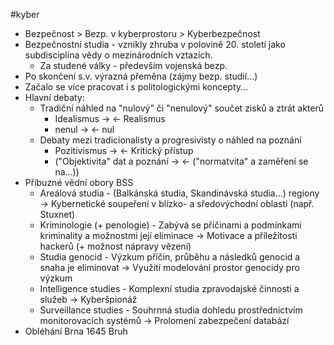 #kyber
- Bezpečnost > Bezp. v kyberprostoru > Kyberbezpečnost
- Bezpečnostní studia - vznikly zhruba v polovině 20. století jako subdisciplína vědy o mezinárodních vztazích.
	- Za studené války - především vojenská bezp.
- Po skončení s.v. výrazná přeměna (zájmy bezp. studií...)
- Začalo se více pracovat i s politologickými koncepty...
- Hlavní debaty:
	- Tradiční náhled na "nulový" či "nenulový" součet zisků a ztrát akterů
		- Idealismus -> <- Realismus
		- nenul -> <- nul
	- Debaty mezi tradicionalisty a progresivisty o náhled na poznání
		- Pozitivismus -> <- Kritický přístup
		- ("Objektivita" dat a poznání -> <- ("normatvita" a zaměření se na...))
- Příbuzné vědní obory BSS
	- Areálová studia - (Balkánská studia, Skandinávská studia...) regiony -> Kybernetické soupeření v blízko- a sředovýchodní oblasti (např. Stuxnet)
	- Kriminologie (+ penologie) - Zabývá se příčinami a podmínkami kriminality a možnostmi její eliminace -> Motivace a příležitosti hackerů (+ možnost nápravy vězení)
	- Studia genocid - Výzkum příčin, průběhu a následků genocid a snaha je eliminovat -> Využití modelování prostor genocidy pro výzkum
	- Intelligence studies - Komplexní studia zpravodajské činnosti a služeb -> Kyberšpionáž
	- Surveillance studies - Souhrnná studia dohledu prostřednictvím monitorovacích systémů -> Prolomení zabezpečení databází
- Obléhání Brna 1645 Bruh
